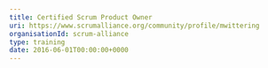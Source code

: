 ```yaml
---
title: Certified Scrum Product Owner
uri: https://www.scrumalliance.org/community/profile/mwittering
organisationId: scrum-alliance
type: training
date: 2016-06-01T00:00:00+0000
---
```

